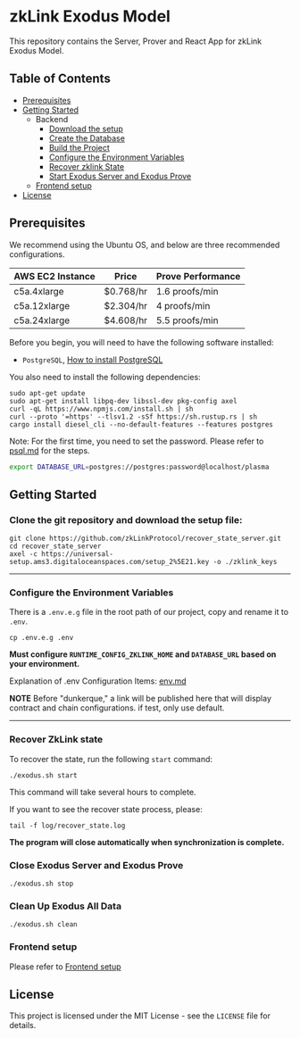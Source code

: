 # zkLink Exodus Model
This repository contains the Server, Prover and React App for zkLink Exodus Model.

## Table of Contents
- [Prerequisites](#prerequisites)
- [Getting Started](#getting-started)
    - Backend
        - [Download the setup](#Download-the-setup)
        - [Create the Database](#create-the-database)
        - [Build the Project](#build-the-project)
        - [Configure the Environment Variables](#configure-the-environment-variables)
        - [Recover zklink State](#Recover-ZkLink-State)
        - [Start Exodus Server and Exodus Prove](#Start-Exodus-Server-and-Exodus-Prove)
    - [Frontend setup](exodus-interface/README.md)
- [License](#license)

## Prerequisites
We recommend using the Ubuntu OS, and below are three recommended configurations.

| AWS EC2 Instance | Price     | Prove Performance |
|------------------|-----------|-------------------|
| c5a.4xlarge      | $0.768/hr | 1.6 proofs/min    |
| c5a.12xlarge     | $2.304/hr | 4 proofs/min      |
| c5a.24xlarge     | $4.608/hr | 5.5 proofs/min    |

Before you begin, you will need to have the following software installed:
- `PostgreSQL`, [How to install PostgreSQL](https://www.postgresql.org/download/linux/ubuntu/)

You also need to install the following dependencies:
```shell
sudo apt-get update
sudo apt-get install libpq-dev libssl-dev pkg-config axel
curl -qL https://www.npmjs.com/install.sh | sh
curl --proto '=https' --tlsv1.2 -sSf https://sh.rustup.rs | sh
cargo install diesel_cli --no-default-features --features postgres

```
Note: For the first time, you need to set the password. Please refer to [psql.md](docs/psql.md) for the steps.
```bash
export DATABASE_URL=postgres://postgres:password@localhost/plasma
```
## Getting Started
### Clone the git repository and download the setup file:

```shell
git clone https://github.com/zkLinkProtocol/recover_state_server.git
cd recover_state_server
axel -c https://universal-setup.ams3.digitaloceanspaces.com/setup_2%5E21.key -o ./zklink_keys
```

-----
### Configure the Environment Variables
There is a `.env.e.g` file in the root path of our project, copy and rename it to `.env`. 
```shell
cp .env.e.g .env
```
**Must configure `RUNTIME_CONFIG_ZKLINK_HOME` and `DATABASE_URL` based on your environment.**

Explanation of .env Configuration Items: [env.md](env.md)

**NOTE**
Before "dunkerque," a link will be published here that will display contract and chain configurations. if test, only use default.

-----
### Recover ZkLink state
To recover the state, run the following `start` command:
```shell
./exodus.sh start
```
This command will take several hours to complete.

If you want to see the recover state process, please:
```shell
tail -f log/recover_state.log
```
**The program will close automatically when synchronization is complete.**

### Close Exodus Server and Exodus Prove
```shell
./exodus.sh stop
```

### Clean Up Exodus All Data
```shell
./exodus.sh clean
```

### Frontend setup
Please refer to [Frontend setup](exodus-interface/README.md)

## License
This project is licensed under the MIT License - see the `LICENSE` file for details.

